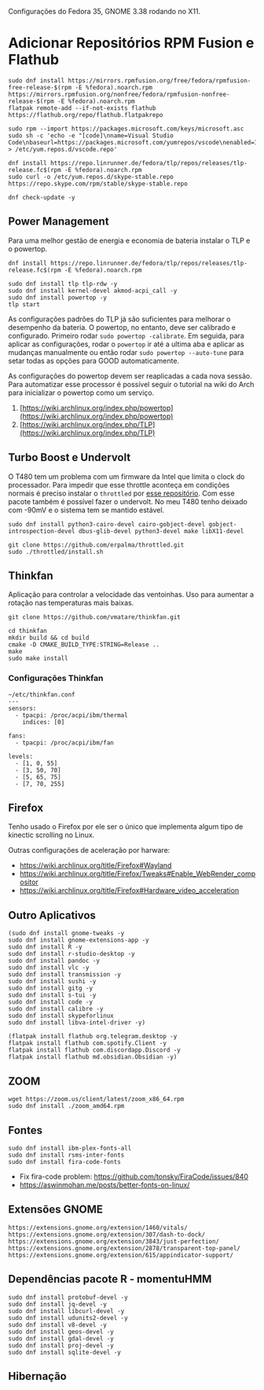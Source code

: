 Configurações do Fedora 35, GNOME 3.38 rodando no X11.

# Adicionar Repositórios RPM Fusion e Flathub

```
sudo dnf install https://mirrors.rpmfusion.org/free/fedora/rpmfusion-free-release-$(rpm -E %fedora).noarch.rpm https://mirrors.rpmfusion.org/nonfree/fedora/rpmfusion-nonfree-release-$(rpm -E %fedora).noarch.rpm
flatpak remote-add --if-not-exists flathub https://flathub.org/repo/flathub.flatpakrepo

sudo rpm --import https://packages.microsoft.com/keys/microsoft.asc
sudo sh -c 'echo -e "[code]\nname=Visual Studio Code\nbaseurl=https://packages.microsoft.com/yumrepos/vscode\nenabled=1\ngpgcheck=1\ngpgkey=https://packages.microsoft.com/keys/microsoft.asc" > /etc/yum.repos.d/vscode.repo'

dnf install https://repo.linrunner.de/fedora/tlp/repos/releases/tlp-release.fc$(rpm -E %fedora).noarch.rpm
sudo curl -o /etc/yum.repos.d/skype-stable.repo https://repo.skype.com/rpm/stable/skype-stable.repo

dnf check-update -y
```

## Power Management

Para uma melhor gestão de energia e economia de bateria instalar o TLP e o powertop.

```
dnf install https://repo.linrunner.de/fedora/tlp/repos/releases/tlp-release.fc$(rpm -E %fedora).noarch.rpm

sudo dnf install tlp tlp-rdw -y
sudo dnf install kernel-devel akmod-acpi_call -y
sudo dnf install powertop -y
tlp start
```

As configurações padrões do TLP já são suficientes para melhorar o desempenho da bateria. O powertop, no entanto, deve ser calibrado e configurado. Primeiro rodar `sudo powertop -calibrate`. Em seguida, para aplicar as configurações, rodar o `powertop` ir até a ultima aba e aplicar as mudanças manualmente ou então rodar `sudo powertop --auto-tune` para setar todas as opções para GOOD automaticamente. 

As configurações do powertop devem ser reaplicadas a cada nova sessão. Para automatizar esse processor é possível seguir o tutorial na wiki do Arch para inicializar o powertop como um serviço.

1. [https://wiki.archlinux.org/index.php/powertop](https://wiki.archlinux.org/index.php/powertop)
2. [https://wiki.archlinux.org/index.php/TLP](https://wiki.archlinux.org/index.php/TLP)

## Turbo Boost e Undervolt

O T480 tem um problema com um firmware da Intel que limita o clock do processador. Para impedir que esse throttle aconteça em condições normais é preciso instalar o `throttled` por [esse repositório](https://github.com/erpalma/throttled). Com esse pacote também é possível fazer o undervolt. No meu T480 tenho deixado com -90mV e o sistema tem se mantido estável.

```
sudo dnf install python3-cairo-devel cairo-gobject-devel gobject-introspection-devel dbus-glib-devel python3-devel make libX11-devel

git clone https://github.com/erpalma/throttled.git
sudo ./throttled/install.sh
```

## Thinkfan

Aplicação para controlar a velocidade das ventoinhas. Uso para aumentar a rotação nas temperaturas mais baixas.

```
git clone https://github.com/vmatare/thinkfan.git

cd thinkfan
mkdir build && cd build
cmake -D CMAKE_BUILD_TYPE:STRING=Release ..
make
sudo make install
```

### Configurações Thinkfan
```
~/etc/thinkfan.conf
---
sensors:
  - tpacpi: /proc/acpi/ibm/thermal
    indices: [0]

fans:
  - tpacpi: /proc/acpi/ibm/fan

levels:
  - [1, 0, 55]
  - [3, 50, 70]
  - [5, 65, 75]
  - [7, 70, 255]
```

## Firefox

Tenho usado o Firefox por ele ser o único que implementa algum tipo de kinectic scrolling no Linux.

Outras configurações de aceleração por harware:

- https://wiki.archlinux.org/title/Firefox#Wayland
- https://wiki.archlinux.org/title/Firefox/Tweaks#Enable_WebRender_compositor
- https://wiki.archlinux.org/title/Firefox#Hardware_video_acceleration


## Outro Aplicativos

```
(sudo dnf install gnome-tweaks -y
sudo dnf install gnome-extensions-app -y
sudo dnf install R -y
sudo dnf install r-studio-desktop -y
sudo dnf install pandoc -y
sudo dnf install vlc -y		
sudo dnf install transmission -y
sudo dnf install sushi -y
sudo dnf install gitg -y
sudo dnf install s-tui -y
sudo dnf install code -y
sudo dnf install calibre -y
sudo dnf install skypeforlinux
sudo dnf install libva-intel-driver -y)

(flatpak install flathub org.telegram.desktop -y
flatpak install flathub com.spotify.Client -y
flatpak install flathub com.discordapp.Discord -y
flatpak install flathub md.obsidian.Obsidian -y)

```

## ZOOM

```
wget https://zoom.us/client/latest/zoom_x86_64.rpm
sudo dnf install ./zoom_amd64.rpm
```

## Fontes

```
sudo dnf install ibm-plex-fonts-all
sudo dnf install rsms-inter-fonts
sudo dnf install fira-code-fonts
```
- Fix fira-code problem: https://github.com/tonsky/FiraCode/issues/840
- https://aswinmohan.me/posts/better-fonts-on-linux/

## Extensões GNOME

```
https://extensions.gnome.org/extension/1460/vitals/
https://extensions.gnome.org/extension/307/dash-to-dock/
https://extensions.gnome.org/extension/3843/just-perfection/
https://extensions.gnome.org/extension/2878/transparent-top-panel/
https://extensions.gnome.org/extension/615/appindicator-support/
```

## Dependências pacote R - momentuHMM 

```
sudo dnf install protobuf-devel -y
sudo dnf install jq-devel -y
sudo dnf install libcurl-devel -y
sudo dnf install udunits2-devel -y
sudo dnf install v8-devel -y
sudo dnf install geos-devel -y
sudo dnf install gdal-devel -y
sudo dnf install proj-devel -y
sudo dnf install sqlite-devel -y
```

## Hibernação

